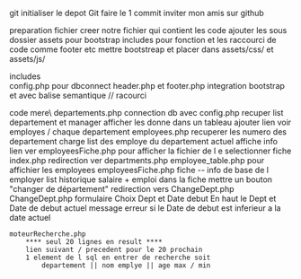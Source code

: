 git
    initialiser le depot Git
    faire le 1 commit 
    inviter mon amis sur github
    
preparation fichier
    creer notre fichier qui contient les code 
    ajouter les sous dossier 
        assets pour bootstrap 
        includes pour fonction et les raccourci de code comme footer etc 
        mettre bootstreap et placer dans assets/css/ et assets/js/

includes\
    config.php
        pour dbconnect
    header.php et footer.php
        integration bootstrap et avec balise semantique // racourci

code mere\ 
    departements.php 
        connection db avec config.php
        recuper list departement et manager
        afficher les donne dans un tableau
        ajouter lien voir employes / chaque departement 
    employees.php 
        recuperer les numero des departement 
        charge list des employe du departement actuel
        affiche info 
        lien ver employeesFiche.php pour afficher la fichier de l e 
         selectionner fiche 
    index.php
        redirection ver departments.php
    employee_table.php 
        pour affichier les employees
    employeesFiche.php
        fiche -- info de base de l employer 
        list historique salaire + emploi dans la fiche
        mettre un bouton "changer de département" redirection vers ChangeDept.php
    ChangeDept.php
        formulaire Choix Dept et Date debut
        En haut le Dept et Date de debut actuel 
        message erreur si le Date de debut est inferieur a la date actuel

    moteurRecherche.php
        **** seul 20 lignes en result ****
        lien suivant / precedent pour le 20 prochain
        1 element de l sql en entrer de recherche soit 
            departement || nom emplye || age max / min


        


